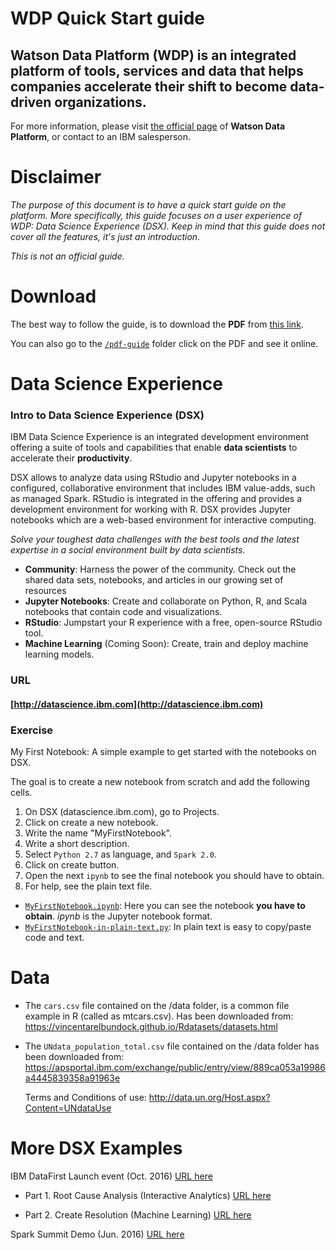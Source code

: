 # WDP Quick Start guide

## Watson Data Platform (WDP) is an integrated platform of tools, services and data that helps companies accelerate their shift to become data-driven organizations.

For more information, please visit [the official page](https://www.ibm.com/analytics/us/en/watson-data-platform/platform.html) of **Watson Data Platform**, or contact to an IBM salesperson.

# Disclaimer
_The purpose of this document is to have a quick start guide on the platform. More specifically, this guide focuses on a user experience of WDP: Data Science Experience (DSX). Keep in mind that this guide does not cover all the features, it's just an introduction._

_This is not an official guide._

# Download

The best way to follow the guide, is to download the **PDF** from [this link](https://github.com/nachoad/WDP-Quick-Start/raw/master/pdf-guide/IBM_Watson_Data_Platform_%E2%80%93_Quick_Start_guide.pdf). 

You can also go to the [`/pdf-guide`](https://github.com/nachoad/WDP-Quick-Start/tree/master/pdf-guide) folder click on the PDF and see it online.



# Data Science Experience
### Intro to Data Science Experience (DSX)
IBM Data Science Experience is an integrated development environment offering a suite of tools and capabilities that enable **data scientists** to accelerate their **productivity**.

DSX allows to analyze data using RStudio and Jupyter notebooks in a configured, collaborative environment that includes IBM value-adds, such as managed Spark. RStudio is integrated in the offering and provides a development environment for working with R.
DSX provides Jupyter notebooks which are a web-based environment for interactive computing.

_Solve your toughest data challenges with the best tools and the latest expertise in a social environment built by data scientists._

- **Community**: Harness the power of the community. Check out the shared data sets, notebooks, and articles in our growing set of resources
- **Jupyter Notebooks**: Create and collaborate on Python, R, and Scala notebooks that contain code and visualizations.
- **RStudio**: Jumpstart your R experience with a free, open-source RStudio tool.
- **Machine Learning** (Coming Soon): Create, train and deploy machine learning models.



### URL
#### [http://datascience.ibm.com](http://datascience.ibm.com)



### Exercise
My First Notebook: A simple example to get started with the notebooks on DSX.

The goal is to create a new notebook from scratch and add the following cells.

1. On DSX (datascience.ibm.com), go to Projects.
2. Click on create a new notebook.
3. Write the name "MyFirstNotebook".
4. Write a short description.
5. Select `Python 2.7` as language, and `Spark 2.0`.
6. Click on create button.
7. Open the next `ipynb` to see the final notebook you should have to obtain.
8. For help, see the plain text file.



- [`MyFirstNotebook.ipynb`](https://github.com/nachoad/WDP-Quick-Start/blob/master/python/MyFirstNotebook.ipynb): Here you can see the notebook **you have to obtain**. *ipynb* is the Jupyter notebook format.  
- [`MyFirstNotebook-in-plain-text.py`](https://github.com/nachoad/WDP-Quick-Start/blob/master/python/MyFirstNotebook-plain.py): In plain text is easy to copy/paste code and text.


# Data
- The `cars.csv` file contained on the /data folder, is a common file example in R (called as mtcars.csv). Has been downloaded from: https://vincentarelbundock.github.io/Rdatasets/datasets.html

- The `UNdata_population_total.csv` file contained on the /data folder has been downloaded from:
https://apsportal.ibm.com/exchange/public/entry/view/889ca053a19986a4445839358a91963e

	Terms and Conditions of use:
http://data.un.org/Host.aspx?Content=UNdataUse


# More DSX Examples

IBM DataFirst Launch event (Oct. 2016) [URL here](https://github.com/ibmdataworks/datafirst)

- Part 1. Root Cause Analysis (Interactive Analytics) [URL here](https://github.com/ibmdataworks/datafirst/raw/master/datascientist/interactive-analytics/)

- Part 2. Create Resolution (Machine Learning) [URL here](https://github.com/ibmdataworks/datafirst/raw/master/datascientist/machinelearning/)



Spark Summit Demo (Jun. 2016) [URL here](https://github.com/IBMDataScience/SparkSummitDemo)
